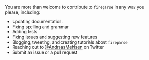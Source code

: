 You are more than welcome to contribute to `fireparse` in any way you please, including:

* Updating documentation.
* Fixing spelling and grammar
* Adding tests
* Fixing issues and suggesting new features
* Blogging, tweeting, and creating tutorials about `fireparse`
* Reaching out to [@AndreasMehlsen](https://twitter.com/AndreasMehlsen) on Twitter
* Submit an issue or a pull request